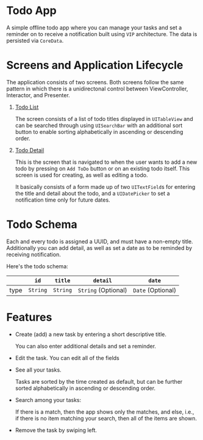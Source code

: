 # Todo App
A simple offline todo app where you can manage your tasks and set a reminder on to receive a notification built using `VIP` architecture. The data is persisted via `CoreData`.

# Screens and Application Lifecycle
The application consists of two screens. Both screens follow the same pattern in which there is a unidirectonal control between ViewController, Interactor, and Presenter.
1. [Todo List](VipToDoApp/Items)

   The screen consists of a list of todo titles displayed in `UITableView` and can be searched through using `UISearchBar` with an additional sort button to enable sorting alphabetically in ascending or descending order.
2. [Todo Detail](VipToDoApp/Detail)

   This is the screen that is navigated to when the user wants to add a new todo by pressing on `Add ToDo` button or on an existing todo itself.
   This screen is used for creating, as well as editing a todo.
   
   It basically consists of a form made up of two `UITextField`s for entering the title and detail about the todo, and a `UIDatePicker` to set a notification time only for future dates.
   

# Todo Schema
Each and every todo is assigned a UUID, and must have a non-empty title. Additionally you can add detail, as well as set a date as to be reminded by receiving notification.

Here's the todo schema:

|      | `id`     | `title`  | `detail`            | `date`            |
| ---- | -------- | -------- | ------------------- | ----------------- |
| type | `String` | `String` | `String` (Optional) | `Date` (Optional) |


# Features
- Create (add) a new task by entering a short descriptive title.
  
  You can also enter additional details and set a reminder.
- Edit the task. You can edit all of the fields
- See all your tasks.
  
  Tasks are sorted by the time created as default, but can be further sorted alphabetically in ascending or descending order.
- Search among your tasks:
  
  If there is a match, then the app shows only the matches, and else, i.e., if there is no item matching your search, then all of the items are shown.
- Remove the task by swiping left.